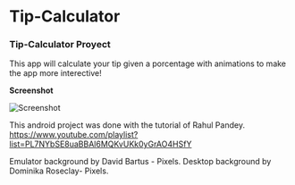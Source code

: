 # Tip-Calculator

### Tip-Calculator Proyect
This app will calculate your tip given a porcentage with animations to make the app more interective!

**Screenshot**

![Screenshot](https://user-images.githubusercontent.com/67779237/90009671-5d10cd80-dc53-11ea-89d8-72e142269c84.png)

This android project was done with the tutorial of Rahul Pandey.
https://www.youtube.com/playlist?list=PL7NYbSE8uaBBAl6MQKvUKk0yGrAO4HSfY

Emulator background by David Bartus - Pixels.
Desktop background by Dominika Roseclay- Pixels.
